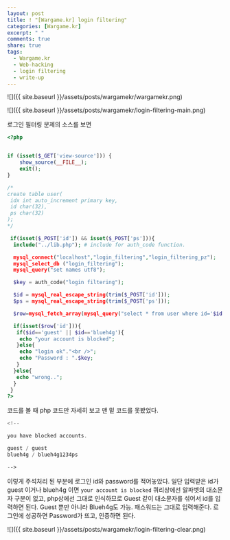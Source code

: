 ```yaml
---
layout: post
title: ! "[Wargame.kr] login filtering"
categories: [Wargame.kr]
excerpt: " "
comments: true
share: true
tags:
  - Wargame.kr
  - Web-hacking
  - login filtering
  - write-up
---
```

![]({{ site.baseurl }}/assets/posts/wargamekr/wargamekr.png)

![]({{ site.baseurl }}/assets/posts/wargamekr/login-filtering-main.png)

로그인 필터링 문제의 소스를 보면
```php
<?php


if (isset($_GET['view-source'])) {
    show_source(__FILE__);
    exit();
}

/*
create table user(
 idx int auto_increment primary key,
 id char(32),
 ps char(32)
);
*/

 if(isset($_POST['id']) && isset($_POST['ps'])){
  include("../lib.php"); # include for auth_code function.

  mysql_connect("localhost","login_filtering","login_filtering_pz");
  mysql_select_db ("login_filtering");
  mysql_query("set names utf8");

  $key = auth_code("login filtering");

  $id = mysql_real_escape_string(trim($_POST['id']));
  $ps = mysql_real_escape_string(trim($_POST['ps']));

  $row=mysql_fetch_array(mysql_query("select * from user where id='$id' and ps=md5('$ps')"));

  if(isset($row['id'])){
   if($id=='guest' || $id=='blueh4g'){
    echo "your account is blocked";
   }else{
    echo "login ok"."<br />";
    echo "Password : ".$key;
   }
  }else{
   echo "wrong..";
  }
 }
?>
```
코드를 볼 때 php 코드만 자세히 보고 맨 밑 코드를 못봤었다.

```php
<!--

you have blocked accounts.

guest / guest
blueh4g / blueh4g1234ps

-->
```

이렇게 주석처리 된 부분에 로그인 id와 password를 적어놓았다.
일단 입력받은 id가 guest 이거나 blueh4g 이면 `your account is blocked`
쿼리상에선 알파벳의 대소문자 구분이 없고, php상에선 그대로 인식하므로 Guest 같이 대소문자를 섞어서 id를 입력하면 된다.
Guest 뿐만 아니라 Blueh4g도 가능. 패스워드는 그대로 입력해준다.
로그인에 성공하면 Password가 뜨고, 인증하면 된다.

![]({{ site.baseurl }}/assets/posts/wargamekr/login-filtering-clear.png)
